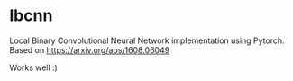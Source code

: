 # lbcnn
Local Binary Convolutional Neural Network implementation using Pytorch. Based on https://arxiv.org/abs/1608.06049

Works well :)

